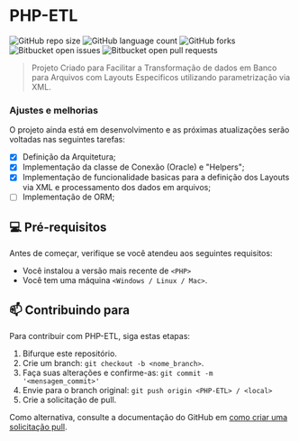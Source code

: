 # PHP-ETL

![GitHub repo size](https://img.shields.io/github/repo-size/iuricode/README-template?style=for-the-badge)
![GitHub language count](https://img.shields.io/github/languages/count/iuricode/README-template?style=for-the-badge)
![GitHub forks](https://img.shields.io/github/forks/iuricode/README-template?style=for-the-badge)
![Bitbucket open issues](https://img.shields.io/bitbucket/issues/iuricode/README-template?style=for-the-badge)
![Bitbucket open pull requests](https://img.shields.io/bitbucket/pr-raw/iuricode/README-template?style=for-the-badge)

> Projeto Criado para Facilitar a Transformação de dados em Banco para Arquivos com Layouts Especificos utilizando parametrização via XML.

### Ajustes e melhorias

O projeto ainda está em desenvolvimento e as próximas atualizações serão voltadas nas seguintes tarefas:

- [x] Definição da Arquitetura;
- [x] Implementação da classe de Conexão (Oracle) e "Helpers";
- [x] Implementação de funcionalidade basicas para a definição dos Layouts via XML e processamento dos dados em arquivos;
- [ ] Implementação de ORM;

## 💻 Pré-requisitos

Antes de começar, verifique se você atendeu aos seguintes requisitos:

- Você instalou a versão mais recente de `<PHP>`
- Você tem uma máquina `<Windows / Linux / Mac>`.

## 📫 Contribuindo para <PHP-ETL>

Para contribuir com PHP-ETL, siga estas etapas:

1. Bifurque este repositório.
2. Crie um branch: `git checkout -b <nome_branch>`.
3. Faça suas alterações e confirme-as: `git commit -m '<mensagem_commit>'`
4. Envie para o branch original: `git push origin <PHP-ETL> / <local>`
5. Crie a solicitação de pull.

Como alternativa, consulte a documentação do GitHub em [como criar uma solicitação pull](https://help.github.com/en/github/collaborating-with-issues-and-pull-requests/creating-a-pull-request).

